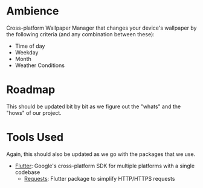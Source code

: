 # Ambience

Cross-platform Wallpaper Manager that changes your device's wallpaper by the following criteria (and any combination between these):

- Time of day
- Weekday
- Month
- Weather Conditions  

# Roadmap

This should be updated bit by bit as we figure out the "whats" and the "hows" of our project.


# Tools Used

Again, this should also be updated as we go with the packages that we use.

- [Flutter](https://flutter.dev/): Google's cross-platform SDK for multiple platforms with a single codebase
  - [Requests](https://pub.dev/packages/requests): Flutter package to simplify HTTP/HTTPS requests
